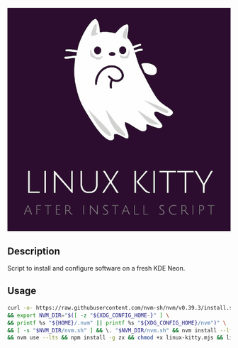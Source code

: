 ![](logo.png)

## Description

Script to install and configure software on a fresh KDE Neon.

## Usage

```bash
curl -o- https://raw.githubusercontent.com/nvm-sh/nvm/v0.39.3/install.sh | bash \
&& export NVM_DIR="$([ -z "${XDG_CONFIG_HOME-}" ] \
&& printf %s "${HOME}/.nvm" || printf %s "${XDG_CONFIG_HOME}/nvm")" \
&& [ -s "$NVM_DIR/nvm.sh" ] && \. "$NVM_DIR/nvm.sh" && nvm install --lts \
&& nvm use --lts && npm install -g zx && chmod +x linux-kitty.mjs && linux-kitty.mjs
```